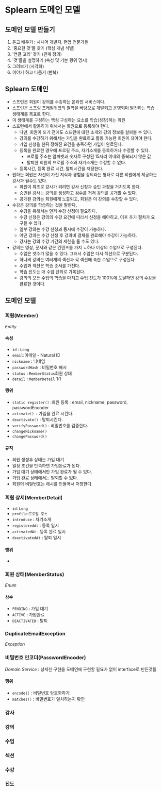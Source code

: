 # Splearn 도메인 모델

## 도메인 모델 만들기

1. 듣고 배우기 : 시니어 개발자, 현업 전문가들
2. '중요한 것'들 찾기 (핵심 개념 식별)
3. '연결 고리' 찾기 (관계 정의)
4. '것'들을 설명하기 (속성 및 기본 행위 명시)
5. 그려보기 (시각화)
6. 이야기 하고 다듬기 (반복)

## Splearn 도메인
- 스프런은 회원이 강의를 수강하는 온라인 서비스이다.
- 스프런은 스프링 프레임워크의 철학을 바탕으로 개발되고 운영되며 발전하는 학습 생태계를 목표로 한다.
- 이 생태계를 구성하는 핵심 구성하는 요소를 학습(성장)하는 회원
- 스프런에서 활동하기 위해서는 회원으로 등록해야 한다.
  - 다만, 회원이 되기 전에도 스프런에 대한 소개와 강의 정보를 살펴볼 수 있다.
  - 강의를 수강하기 위해서는 가입을 완료하고 활동 가능한 회원이 되어야 한다.
  - 가입 신청을 한뒤 정해진 요건을 충족하면 가입이 완료된다.
  - 등록을 완료한 경우에 프로필 주소, 자기소개를 등록하거나 수정할 수 있다.
    - 프로필 주소는 알파벳과 숫자로 구성된 15자리 이내의 중복되지 않은 값
    - 탈퇴한 회원의 프로필 주소와 자기소개는 수정할 수 없다.
  - 등록시간, 등록 완료 시간, 탈퇴시간을 저장한다.
- 원하는 회원은 자신이 가진 지식과 경험을 강의라는 형태로 다른 회원에게 제공하는 강사과 될수도 있다.
  - 회원이 최초로 강사가 되려면 강사 신청과 승인 과정을 거치도록 한다.
  - 승인된 강사는 강의를 생성하고 검수를 거쳐 강의를 공개할 수 있다.
  - 공개된 강의는 회원에게 노출되고, 회원은 이 강의를 수강할 수 있다.
- 수강은 강의를 학습하는 것을 말한다, 
  - 수강을 위해서는 먼저 수강 신청이 필요하다.
  - 수강 신청은 강의의 수강 요건에 따라서 신청을 해야하고, 이후 추가 절차가 요구될 수 있다.
  - 일부 강의는 수강 신청과 동시에 수강이 가능하다.
  - 어떤 강의는 수강 신청 후 강의비 결제를 완료해야 수강이 가능하다.
  - 강사는 강의 수강 기간의 제한을 둘 수도 있다.
- 강의는 영상, 문서와 같은 컨텐츠를 가지 ㄴ하나 이상의 수업으로 구성된다.
  - 수업은 갯수가 많을 수  있다. 그래서 수업은 다시 섹션으로 구분된다.
  - 하나의 강의는 여러개의 섹션과 각 섹션에 속한 수업으로 구성된다.
  - 수업과 섹션은 학습 순서를 가진다.
  - 학습 진도는 매 수업 단위로 기록된다.
  - 강의의 모든 수업의 학습을 마치고 수업 진도가 100%에 도달하면 강의 수강을 완료한 것이다.
  

## 도메인 모델

### 회원(Member)
_Entity_
#### 속성
- `id` : `Long`
- `email`:이메일 - Natural ID
- `nickname` : 닉네임
- `passwordHash` : 비밀번호 해시
- `status` : `MemberStatus`회원 상태
- `detail` : `MemberDetail` 1:1
#### 행위
- `static register()` :회원 등록 : email, nickname, password, passwordEncoder
- `activate() `: 가입을 완료 시킨다.
- `deactivate()` : 탈퇴시킨다.
- `verifyPassword()` : 비밀번호를 검증한다.
- `changeNickname()`
- `changePassword()`

#### 규칙
- 회원 생성후 상태는 가입 대기
- 일정 조건을 만족하면 가입완료가 된다.
- 가입 대기 상태에서만 가입 완료가 될 수 있다.
- 가입 완료 상태에서는 탈퇴할 수 있다.
- 회원의 비밀번호는 해시를 만들어서 저장한다.

### 회원 상세(MemberDetail)
- `id`: `Long`
- `profile`:`프로필 주소`
- `introduce` : 자기소개
- `registeredAt` : 등록 일시
- `activatedAt` : 등록 완료 일시
- `deactivatedAt` : 탈퇴 일시

#### 행위
- 


### 회원 상태(MemberStatus)
_Enum_
#### 상수
- `PENDING` : 가입 대기
- `ACTIVE` : 가입완료
- `DEACTIVATED` : 탈퇴
### DuplicateEmailException
_Exception_

### 비밀번호 인코더(PasswordEncoder)
_Domain Service_ : 상세한 구현을 도메인에 구현할 필요가 없어 interface로 만든것들
#### 행위
- `encode()` : 비밀번호 암호화하기
- `matches()` : 비밀번호가 일치하는지 확인

### 강사

### 강의

### 수업

### 섹션

### 수강

### 진도